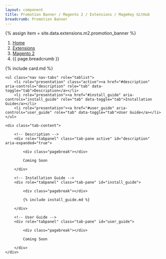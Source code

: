 ```yaml
---
layout: component
title: Promotion Banner / Magento 2 / Extensions / MageKey GitHub
breadcrumb: Promotion Banner
---
```

{% assign item = site.data.extensions.m2.promotion_banner %}

<ol class="breadcrumb">
    <li><a href="/">Home</a></li>
    <li><a href="/extensions">Extensions</a></li>
    <li><a href="/extensions/m2">Magento 2</a></li>
    <li class="active">{{ page.breadcrumb }}</li>
</ol>

{% include card.md %}

<div class="details">

    <ul class="nav nav-tabs" role="tablist">
        <li role="presentation" class="active"><a href="#description" aria-controls="description" role="tab" data-toggle="tab">Description</a></li>
        <li role="presentation"><a href="#install_guide" aria-controls="install_guide" role="tab" data-toggle="tab">Installation Guide</a></li>
        <li role="presentation"><a href="#user_guide" aria-controls="user_guide" role="tab" data-toggle="tab">User Guide</a></li>
    </ul>

    <div class="tab-content">

        <!-- Description -->
        <div role="tabpanel" class="tab-pane active" id="description" aria-expanded="true">

            <div class="pagebreak"></div>

            Coming Soon

        </div>

        <!-- Installation Guide -->
        <div role="tabpanel" class="tab-pane" id="install_guide">

            <div class="pagebreak"></div>

            {% include install_guide.md %}

        </div>

        <!-- User Guide -->
        <div role="tabpanel" class="tab-pane" id="user_guide">

            <div class="pagebreak"></div>

            Coming Soon

        </div>
    </div>

</div>
